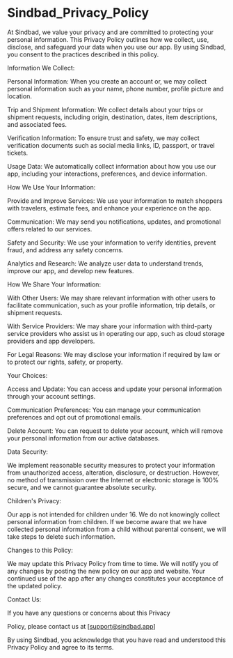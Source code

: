 # Sindbad_Privacy_Policy
At Sindbad, we value your privacy and are committed to protecting your personal information. This Privacy Policy outlines how we collect, use, disclose, and safeguard your data when you use our app. By using Sindbad, you consent to the practices described in this policy.  

Information We Collect:

Personal Information: When you create an account or, we may collect personal information such as your name, phone number, profile picture and location.  

Trip and Shipment Information: We collect details about your trips or shipment requests, including origin, destination, dates, item descriptions, and associated fees.

Verification Information: To ensure trust and safety, we may collect verification documents such as social media links, ID, passport, or travel tickets.

Usage Data: We automatically collect information about how you use our app, including your interactions, preferences, and device information.

How We Use Your Information:

Provide and Improve Services: We use your information to match shoppers with travelers, estimate fees, and enhance your experience on the app.

Communication: We may send you notifications, updates, and promotional offers related to our services.

Safety and Security: We use your information to verify identities, prevent fraud, and address any safety concerns.

Analytics and Research: We analyze user data to understand trends, improve our app, and develop new features.

How We Share Your Information:

With Other Users: We may share relevant information with other users to facilitate communication, such as your profile information, trip details, or shipment requests.

With Service Providers: We may share your information with third-party service providers who assist us in operating our app, such as cloud storage providers and app developers.

For Legal Reasons: We may disclose your information if required by law or to protect our rights, safety, or property.

Your Choices:

Access and Update: You can access and update your personal information through your account settings.

Communication Preferences: You can manage your communication preferences and opt out of promotional emails.  

Delete Account: You can request to delete your account, which will remove your personal information from our active databases.

Data Security:

We implement reasonable security measures to protect your information from unauthorized access, alteration, disclosure, or destruction. However, no method of transmission over the Internet or electronic storage is 100% secure, and we cannot guarantee absolute security.  



Children's Privacy:

Our app is not intended for children under 16. We do not knowingly collect personal information from children. If we become aware that we have collected personal information from a child without parental consent, we will take steps to delete such information.  

Changes to this Policy:

We may update this Privacy Policy from time to time. We will notify you of any changes by posting the new policy on our app and website. Your continued use of the app after any changes constitutes your acceptance of the updated policy.  

Contact Us:

If you have any questions or concerns about this Privacy

Policy, please contact us at [support@sindbad.app]  

By using Sindbad, you acknowledge that you have read and understood this Privacy Policy and agree to its terms.

